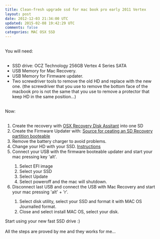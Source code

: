 ```yaml
---
title: Clean-fresh upgrade ssd for mac book pro early 2011 Vertex
layout: post
date: 2012-12-03 21:34:00 UTC
updated: 2015-02-08 19:42:29 UTC
comments: false
categories: MAC OSX SSD
---
```

<br />You will need:<br /><br /><ul><li>SSD drive:&nbsp;OCZ Technology 256GB Vertex 4 Series SATA</li><li>USB Memory for Mac Recovery.</li><li>USB Memory for Firmware updater.</li><li>Two screwdriver tools to remove the old HD and replace with the new one. (the screwdriver that you use to remove the bottom face of the macbook pro is not the same that you use to remove a protector that keep HD in the same position...)</li></ul><br />Now:<br /><br /><ol><li>Create the recovery with&nbsp;<a href="http://support.apple.com/kb/DL1433">OSX Recovery Disk Assitant</a>&nbsp;into one SD</li><li>Create the Firmware Updater with:&nbsp;<a href="http://www.coolestguyplanettech.com/make-a-bootable-usb-drive-of-os-x-10-8-mountain-lion-using-the-recovery-partition/">Source for ceating an SD Recovery partition booteable</a></li><li>Remove the battery charger to avoid problems.</li><li>Change your HD with your SSD. <a href="http://www.youtube.com/watch?v=cfiGF_pjqvM">Instructions</a></li><li>Connect your USB with the firmware booteable updater and start your mac pressing key 'alt'.</li><ol><li>Select EFI image</li><li>Select your SSD</li><li>Select Update</li><li>Select poweroff and the mac will shutdown.</li></ol><li>Disconnect last USB and connect the USB with Mac Recovery and start your mac pressing 'alt' + 'r'.</li><ol><li>Select disk utility, select your SSD and format it with MAC OS Journalled format.</li><li>Close and select install MAC OS, select your disk.</li></ol></ol><div>Start using your new fast SSD drive :)</div><div><br /></div><div>All the steps are proved by me and they works for me...</div>